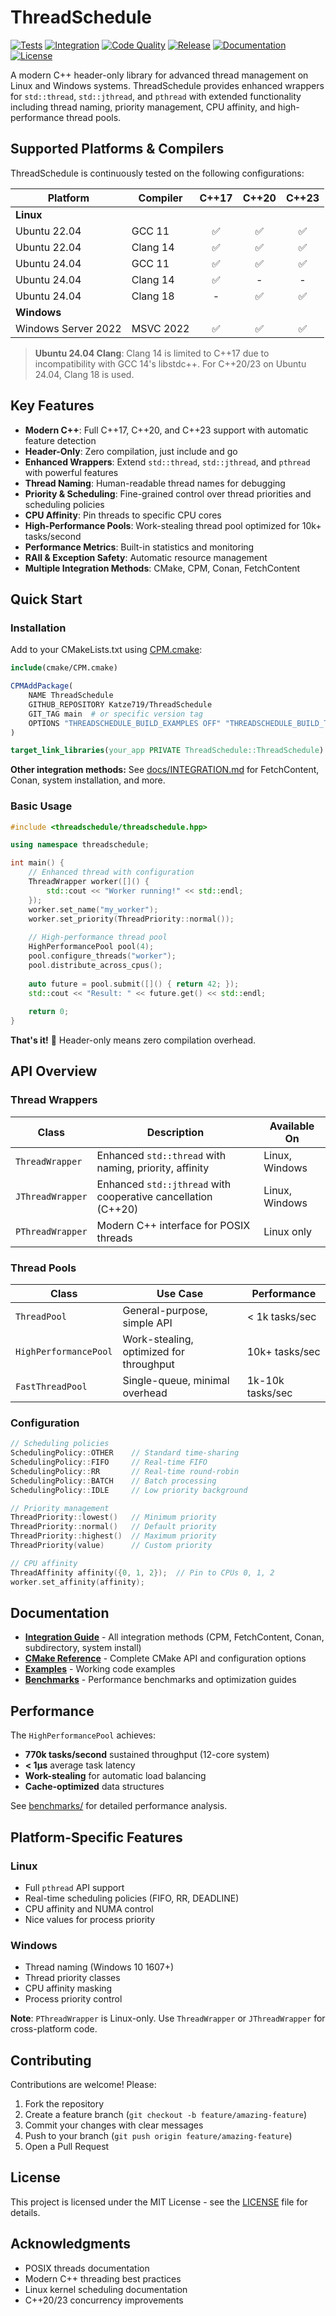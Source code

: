 # ThreadSchedule

[![Tests](https://github.com/Katze719/ThreadSchedule/workflows/Tests/badge.svg)](https://github.com/Katze719/ThreadSchedule/actions/workflows/tests.yml)
[![Integration](https://github.com/Katze719/ThreadSchedule/workflows/Integration/badge.svg)](https://github.com/Katze719/ThreadSchedule/actions/workflows/integration.yml)
[![Code Quality](https://github.com/Katze719/ThreadSchedule/workflows/Code%20Quality/badge.svg)](https://github.com/Katze719/ThreadSchedule/actions/workflows/code-quality.yml)
[![Release](https://github.com/Katze719/ThreadSchedule/workflows/Release/badge.svg)](https://github.com/Katze719/ThreadSchedule/actions/workflows/release.yml)
[![Documentation](https://github.com/Katze719/ThreadSchedule/workflows/Documentation/badge.svg)](https://github.com/Katze719/ThreadSchedule/actions/workflows/documentation.yml)
[![License](https://img.shields.io/badge/license-MIT-blue.svg)](LICENSE)

A modern C++ header-only library for advanced thread management on Linux and Windows systems. ThreadSchedule provides enhanced wrappers for `std::thread`, `std::jthread`, and `pthread` with extended functionality including thread naming, priority management, CPU affinity, and high-performance thread pools.

## Supported Platforms & Compilers

ThreadSchedule is continuously tested on the following configurations:

| Platform | Compiler | C++17 | C++20 | C++23 |
|----------|----------|:-----:|:-----:|:-----:|
| **Linux** | | | | |
| Ubuntu 22.04 | GCC 11 | ✅ | ✅ | ✅ |
| Ubuntu 22.04 | Clang 14 | ✅ | ✅ | ✅ |
| Ubuntu 24.04 | GCC 11 | ✅ | ✅ | ✅ |
| Ubuntu 24.04 | Clang 14 | ✅ | - | - |
| Ubuntu 24.04 | Clang 18 | - | ✅ | ✅ |
| **Windows** | | | | |
| Windows Server 2022 | MSVC 2022 | ✅ | ✅ | ✅ |

> **Ubuntu 24.04 Clang**: Clang 14 is limited to C++17 due to incompatibility with GCC 14's libstdc++. For C++20/23 on Ubuntu 24.04, Clang 18 is used.

## Key Features

- **Modern C++**: Full C++17, C++20, and C++23 support with automatic feature detection
- **Header-Only**: Zero compilation, just include and go
- **Enhanced Wrappers**: Extend `std::thread`, `std::jthread`, and `pthread` with powerful features
- **Thread Naming**: Human-readable thread names for debugging
- **Priority & Scheduling**: Fine-grained control over thread priorities and scheduling policies
- **CPU Affinity**: Pin threads to specific CPU cores
- **High-Performance Pools**: Work-stealing thread pool optimized for 10k+ tasks/second
- **Performance Metrics**: Built-in statistics and monitoring
- **RAII & Exception Safety**: Automatic resource management
- **Multiple Integration Methods**: CMake, CPM, Conan, FetchContent

## Quick Start

### Installation

Add to your CMakeLists.txt using [CPM.cmake](https://github.com/cpm-cmake/CPM.cmake):

```cmake
include(cmake/CPM.cmake)

CPMAddPackage(
    NAME ThreadSchedule
    GITHUB_REPOSITORY Katze719/ThreadSchedule
    GIT_TAG main  # or specific version tag
    OPTIONS "THREADSCHEDULE_BUILD_EXAMPLES OFF" "THREADSCHEDULE_BUILD_TESTS OFF"
)

target_link_libraries(your_app PRIVATE ThreadSchedule::ThreadSchedule)
```

**Other integration methods:** See [docs/INTEGRATION.md](docs/INTEGRATION.md) for FetchContent, Conan, system installation, and more.

### Basic Usage

```cpp
#include <threadschedule/threadschedule.hpp>

using namespace threadschedule;

int main() {
    // Enhanced thread with configuration
    ThreadWrapper worker([]() {
        std::cout << "Worker running!" << std::endl;
    });
    worker.set_name("my_worker");
    worker.set_priority(ThreadPriority::normal());
    
    // High-performance thread pool
    HighPerformancePool pool(4);
    pool.configure_threads("worker");
    pool.distribute_across_cpus();
    
    auto future = pool.submit([]() { return 42; });
    std::cout << "Result: " << future.get() << std::endl;
    
    return 0;
}
```

**That's it!** 🎉 Header-only means zero compilation overhead.

## API Overview

### Thread Wrappers

| Class | Description | Available On |
|-------|-------------|--------------|
| `ThreadWrapper` | Enhanced `std::thread` with naming, priority, affinity | Linux, Windows |
| `JThreadWrapper` | Enhanced `std::jthread` with cooperative cancellation (C++20) | Linux, Windows |
| `PThreadWrapper` | Modern C++ interface for POSIX threads | Linux only |

### Thread Pools

| Class | Use Case | Performance |
|-------|----------|-------------|
| `ThreadPool` | General-purpose, simple API | < 1k tasks/sec |
| `HighPerformancePool` | Work-stealing, optimized for throughput | 10k+ tasks/sec |
| `FastThreadPool` | Single-queue, minimal overhead | 1k-10k tasks/sec |

### Configuration

```cpp
// Scheduling policies
SchedulingPolicy::OTHER    // Standard time-sharing
SchedulingPolicy::FIFO     // Real-time FIFO
SchedulingPolicy::RR       // Real-time round-robin
SchedulingPolicy::BATCH    // Batch processing
SchedulingPolicy::IDLE     // Low priority background

// Priority management
ThreadPriority::lowest()   // Minimum priority
ThreadPriority::normal()   // Default priority
ThreadPriority::highest()  // Maximum priority
ThreadPriority(value)      // Custom priority

// CPU affinity
ThreadAffinity affinity({0, 1, 2});  // Pin to CPUs 0, 1, 2
worker.set_affinity(affinity);
```

## Documentation

- **[Integration Guide](docs/INTEGRATION.md)** - All integration methods (CPM, FetchContent, Conan, subdirectory, system install)
- **[CMake Reference](docs/CMAKE_REFERENCE.md)** - Complete CMake API and configuration options
- **[Examples](examples/)** - Working code examples
- **[Benchmarks](benchmarks/)** - Performance benchmarks and optimization guides

## Performance

The `HighPerformancePool` achieves:

- **770k tasks/second** sustained throughput (12-core system)
- **< 1μs** average task latency
- **Work-stealing** for automatic load balancing
- **Cache-optimized** data structures

See [benchmarks/](benchmarks/) for detailed performance analysis.

## Platform-Specific Features

### Linux
- Full `pthread` API support
- Real-time scheduling policies (FIFO, RR, DEADLINE)
- CPU affinity and NUMA control
- Nice values for process priority

### Windows
- Thread naming (Windows 10 1607+)
- Thread priority classes
- CPU affinity masking
- Process priority control

**Note**: `PThreadWrapper` is Linux-only. Use `ThreadWrapper` or `JThreadWrapper` for cross-platform code.

## Contributing

Contributions are welcome! Please:

1. Fork the repository
2. Create a feature branch (`git checkout -b feature/amazing-feature`)
3. Commit your changes with clear messages
4. Push to your branch (`git push origin feature/amazing-feature`)
5. Open a Pull Request

## License

This project is licensed under the MIT License - see the [LICENSE](LICENSE) file for details.

## Acknowledgments

- POSIX threads documentation
- Modern C++ threading best practices
- Linux kernel scheduling documentation
- C++20/23 concurrency improvements
